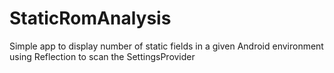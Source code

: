 StaticRomAnalysis
=================

Simple app to display number of static fields in a given Android environment using Reflection to scan the SettingsProvider